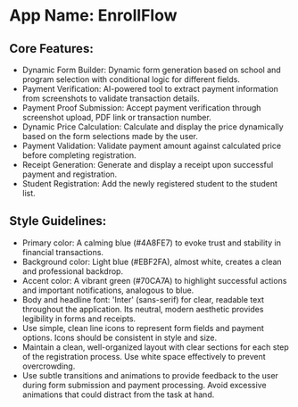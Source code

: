 # **App Name**: EnrollFlow

## Core Features:

- Dynamic Form Builder: Dynamic form generation based on school and program selection with conditional logic for different fields.
- Payment Verification: AI-powered tool to extract payment information from screenshots to validate transaction details.
- Payment Proof Submission: Accept payment verification through screenshot upload, PDF link or transaction number.
- Dynamic Price Calculation: Calculate and display the price dynamically based on the form selections made by the user.
- Payment Validation: Validate payment amount against calculated price before completing registration.
- Receipt Generation: Generate and display a receipt upon successful payment and registration.
- Student Registration: Add the newly registered student to the student list.

## Style Guidelines:

- Primary color: A calming blue (#4A8FE7) to evoke trust and stability in financial transactions.
- Background color: Light blue (#EBF2FA), almost white, creates a clean and professional backdrop.
- Accent color: A vibrant green (#70CA7A) to highlight successful actions and important notifications, analogous to blue.
- Body and headline font: 'Inter' (sans-serif) for clear, readable text throughout the application. Its neutral, modern aesthetic provides legibility in forms and receipts.
- Use simple, clean line icons to represent form fields and payment options. Icons should be consistent in style and size.
- Maintain a clean, well-organized layout with clear sections for each step of the registration process. Use white space effectively to prevent overcrowding.
- Use subtle transitions and animations to provide feedback to the user during form submission and payment processing. Avoid excessive animations that could distract from the task at hand.